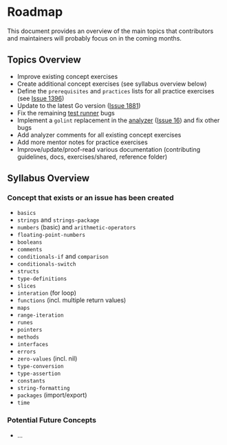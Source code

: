 # Roadmap

This document provides an overview of the main topics that contributors and maintainers will probably focus on in the coming months.

## Topics Overview

- Improve existing concept exercises
- Create additional concept exercises (see syllabus overview below)
- Define the `prerequisites` and `practices` lists for all practice exercises (see [Issue 1396](https://github.com/exercism/go/issues/1396))
- Update to the latest Go version ([Issue 1881](https://github.com/exercism/go/issues/1881))
- Fix the remaining [test runner](https://github.com/exercism/go-test-runner/) bugs
- Implement a `golint` replacement in the [analyzer](https://github.com/exercism/go-analyzer/) ([Issue 16](https://github.com/exercism/go-analyzer/issues/16)) and fix other bugs
- Add analyzer comments for all existing concept exercises
- Add more mentor notes for practice exercises
- Improve/update/proof-read various documentation (contributing guidelines, docs, exercises/shared, reference folder)

## Syllabus Overview

### Concept that exists or an issue has been created

- `basics`
- `strings` and `strings-package`
- `numbers` (basic) and `arithmetic-operators`
- `floating-point-numbers`
- `booleans`
- `comments`
- `conditionals-if` and `comparison`
- `conditionals-switch`
- `structs`
- `type-definitions`
- `slices`
- `interation` (for loop)
- `functions` (incl. multiple return values)
- `maps`
- `range-iteration`
- `runes`
- `pointers`
- `methods`
- `interfaces`
- `errors`
- `zero-values` (incl. nil)
- `type-conversion`
- `type-assertion`
- `constants`
- `string-formatting`
- `packages` (import/export)
- `time`

### Potential Future Concepts

- ...
